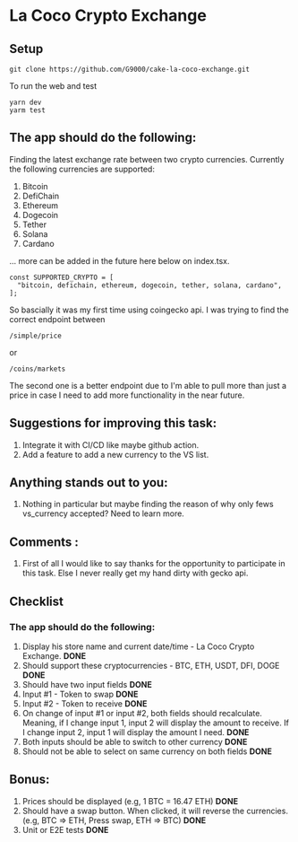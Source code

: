 # La Coco Crypto Exchange

## Setup

```
git clone https://github.com/G9000/cake-la-coco-exchange.git
```

To run the web and test

```
yarn dev
yarm test
```

## The app should do the following:

Finding the latest exchange rate between two crypto currencies. Currently the following currencies are supported:

1. Bitcoin
2. DefiChain
3. Ethereum
4. Dogecoin
5. Tether
6. Solana
7. Cardano

... more can be added in the future here below on index.tsx.

```
const SUPPORTED_CRYPTO = [
  "bitcoin, defichain, ethereum, dogecoin, tether, solana, cardano",
];
```

So bascially it was my first time using coingecko api. I was trying to find the correct endpoint between

```
/simple/price
```

or

```
/coins/markets
```

The second one is a better endpoint due to I'm able to pull more than just a price in case I need to add more functionality in the near future.

## Suggestions for improving this task:

1. Integrate it with CI/CD like maybe github action.
2. Add a feature to add a new currency to the VS list.

## Anything stands out to you:

1. Nothing in particular but maybe finding the reason of why only fews vs_currency accepted? Need to learn more.

## Comments :

1. First of all I would like to say thanks for the opportunity to participate in this task. Else I never really get my hand dirty with gecko api.

## Checklist

### The app should do the following:

1. Display his store name and current date/time - La Coco Crypto Exchange. **DONE**
2. Should support these cryptocurrencies - BTC, ETH, USDT, DFI, DOGE **DONE**
3. Should have two input fields **DONE**
4. Input #1 - Token to swap **DONE**
5. Input #2 - Token to receive **DONE**
6. On change of input #1 or input #2, both fields should recalculate. Meaning, if I change input 1, input 2 will display the amount to receive. If I change input 2, input 1 will display the amount I need. **DONE**
7. Both inputs should be able to switch to other currency **DONE**
8. Should not be able to select on same currency on both fields **DONE**

## Bonus:

1. Prices should be displayed (e.g, 1 BTC = 16.47 ETH) **DONE**
2. Should have a swap button. When clicked, it will reverse the currencies. (e.g, BTC => ETH, Press swap, ETH => BTC) **DONE**
3. Unit or E2E tests **DONE**
